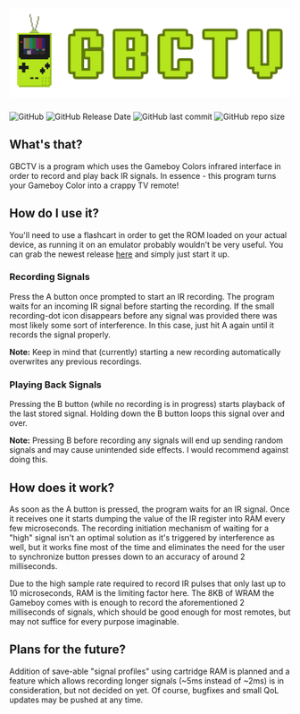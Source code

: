 # ![banner](./banner.png)

![GitHub](https://img.shields.io/github/license/Hacktix/gbctv?style=for-the-badge)
![GitHub Release Date](https://img.shields.io/github/release-date/Hacktix/gbctv?label=Latest%20Release&style=for-the-badge)
![GitHub last commit](https://img.shields.io/github/last-commit/Hacktix/gbctv?style=for-the-badge)
![GitHub repo size](https://img.shields.io/github/repo-size/Hacktix/gbctv?style=for-the-badge)

## What's that?
GBCTV is a program which uses the Gameboy Colors infrared interface in order to record and play back IR signals. In essence - this program turns your Gameboy Color into a crappy TV remote!

## How do I use it?
You'll need to use a flashcart in order to get the ROM loaded on your actual device, as running it on an emulator probably wouldn't be very useful. You can grab the newest release [here](https://github.com/Hacktix/gbctv/releases) and simply just start it up.

### Recording Signals
Press the A button once prompted to start an IR recording. The program waits for an incoming IR signal before starting the recording. If the small recording-dot icon disappears before any signal was provided there was most likely some sort of interference. In this case, just hit A again until it records the signal properly.

**Note:** Keep in mind that (currently) starting a new recording automatically overwrites any previous recordings.

### Playing Back Signals
Pressing the B button (while no recording is in progress) starts playback of the last stored signal. Holding down the B button loops this signal over and over.

**Note:** Pressing B before recording any signals will end up sending random signals and may cause unintended side effects. I would recommend against doing this.

## How does it work?
As soon as the A button is pressed, the program waits for an IR signal. Once it receives one it starts dumping the value of the IR register into RAM every few microseconds. The recording initiation mechanism of waiting for a "high" signal isn't an optimal solution as it's triggered by interference as well, but it works fine most of the time and eliminates the need for the user to synchronize button presses down to an accuracy of around 2 milliseconds.

Due to the high sample rate required to record IR pulses that only last up to 10 microseconds, RAM is the limiting factor here. The 8KB of WRAM the Gameboy comes with is enough to record the aforementioned 2 milliseconds of signals, which should be good enough for most remotes, but may not suffice for every purpose imaginable.

## Plans for the future?
Addition of save-able "signal profiles" using cartridge RAM is planned and a feature which allows recording longer signals (~5ms instead of ~2ms) is in consideration, but not decided on yet. Of course, bugfixes and small QoL updates may be pushed at any time.

